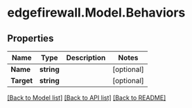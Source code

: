 # edgefirewall.Model.Behaviors

## Properties

Name | Type | Description | Notes
------------ | ------------- | ------------- | -------------
**Name** | **string** |  | [optional] 
**Target** | **string** |  | [optional] 

[[Back to Model list]](../README.md#documentation-for-models) [[Back to API list]](../README.md#documentation-for-api-endpoints) [[Back to README]](../README.md)

